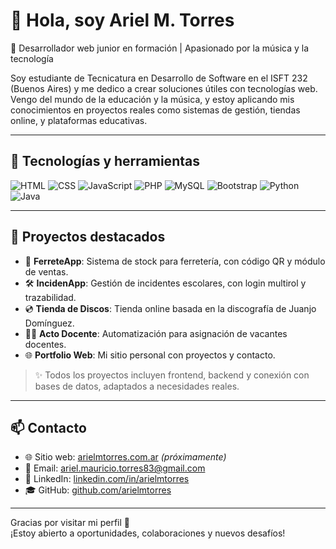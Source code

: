 # 👋 Hola, soy Ariel M. Torres

🎸 Desarrollador web junior en formación | Apasionado por la música y la tecnología

Soy estudiante de Tecnicatura en Desarrollo de Software en el ISFT 232 (Buenos Aires) y me dedico a crear soluciones útiles con tecnologías web.
Vengo del mundo de la educación y la música, y estoy aplicando mis conocimientos en proyectos reales como sistemas de gestión, tiendas online, y plataformas educativas.

---

## 🚀 Tecnologías y herramientas

![HTML](https://img.shields.io/badge/-HTML5-E34F26?style=flat&logo=html5&logoColor=white)
![CSS](https://img.shields.io/badge/-CSS3-1572B6?style=flat&logo=css3)
![JavaScript](https://img.shields.io/badge/-JavaScript-F7DF1E?style=flat&logo=javascript&logoColor=black)
![PHP](https://img.shields.io/badge/-PHP-777BB4?style=flat&logo=php&logoColor=white)
![MySQL](https://img.shields.io/badge/-MySQL-4479A1?style=flat&logo=mysql&logoColor=white)
![Bootstrap](https://img.shields.io/badge/-Bootstrap-563D7C?style=flat&logo=bootstrap&logoColor=white)
![Python](https://img.shields.io/badge/-Python-3776AB?style=flat&logo=python&logoColor=white)
![Java](https://img.shields.io/badge/-Java-007396?style=flat&logo=java&logoColor=white)

---

## 📂 Proyectos destacados

- 🔧 **FerreteApp**: Sistema de stock para ferretería, con código QR y módulo de ventas.
- 🛠️ **IncidenApp**: Gestión de incidentes escolares, con login multirol y trazabilidad.
- 💿 **Tienda de Discos**: Tienda online basada en la discografía de Juanjo Domínguez.
- 👨‍🏫 **Acto Docente**: Automatización para asignación de vacantes docentes.
- 🌐 **Portfolio Web**: Mi sitio personal con proyectos y contacto.

> ✨ Todos los proyectos incluyen frontend, backend y conexión con bases de datos, adaptados a necesidades reales.

---

## 📫 Contacto

- 🌐 Sitio web: [arielmtorres.com.ar](https://arielmtorres.com.ar) *(próximamente)*
- 📧 Email: ariel.mauricio.torres83@gmail.com
- 💼 LinkedIn: [linkedin.com/in/arielmtorres](https://www.linkedin.com/in/ariel-torres-b53113273)
- 🎓 GitHub: [github.com/arielmtorres](https://github.com/arielmtorres)

---

Gracias por visitar mi perfil 👋  
¡Estoy abierto a oportunidades, colaboraciones y nuevos desafíos!

